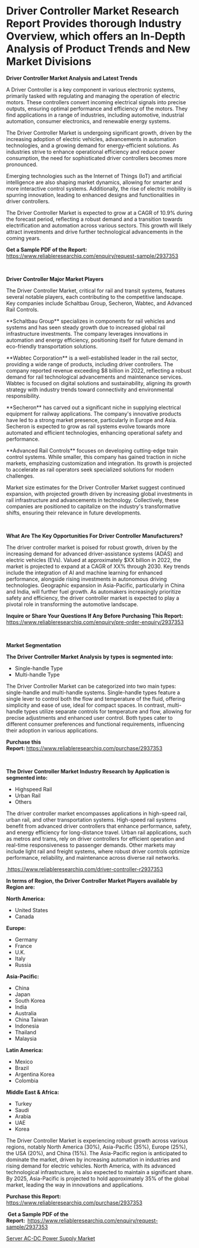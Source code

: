 <p><h1>Driver Controller Market Research Report Provides thorough Industry Overview, which offers an In-Depth Analysis of Product Trends and New Market Divisions</h1></p><p><strong>Driver Controller Market Analysis and Latest Trends</strong></p>
<p><p>A Driver Controller is a key component in various electronic systems, primarily tasked with regulating and managing the operation of electric motors. These controllers convert incoming electrical signals into precise outputs, ensuring optimal performance and efficiency of the motors. They find applications in a range of industries, including automotive, industrial automation, consumer electronics, and renewable energy systems.</p><p>The Driver Controller Market is undergoing significant growth, driven by the increasing adoption of electric vehicles, advancements in automation technologies, and a growing demand for energy-efficient solutions. As industries strive to enhance operational efficiency and reduce power consumption, the need for sophisticated driver controllers becomes more pronounced. </p><p>Emerging technologies such as the Internet of Things (IoT) and artificial intelligence are also shaping market dynamics, allowing for smarter and more interactive control systems. Additionally, the rise of electric mobility is spurring innovation, leading to enhanced designs and functionalities in driver controllers. </p><p>The Driver Controller Market is expected to grow at a CAGR of 10.9% during the forecast period, reflecting a robust demand and a transition towards electrification and automation across various sectors. This growth will likely attract investments and drive further technological advancements in the coming years.</p></p>
<p><strong>Get a Sample PDF of the Report:&nbsp;</strong> <a href="https://www.reliableresearchiq.com/enquiry/request-sample/2937353?utm_campaign=2983&utm_medium=2&utm_source=Github&utm_content=ia&utm_term=14032025&utm_id=driver-controller">https://www.reliableresearchiq.com/enquiry/request-sample/2937353</a></p>
<p>&nbsp;</p>
<p><strong>Driver Controller Major Market Players</strong></p>
<p><p>The Driver Controller Market, critical for rail and transit systems, features several notable players, each contributing to the competitive landscape. Key companies include Schaltbau Group, Secheron, Wabtec, and Advanced Rail Controls.</p><p>**Schaltbau Group** specializes in components for rail vehicles and systems and has seen steady growth due to increased global rail infrastructure investments. The company leverages innovations in automation and energy efficiency, positioning itself for future demand in eco-friendly transportation solutions.</p><p>**Wabtec Corporation** is a well-established leader in the rail sector, providing a wide range of products, including driver controllers. The company reported revenue exceeding $8 billion in 2022, reflecting a robust demand for rail technological advancements and maintenance services. Wabtec is focused on digital solutions and sustainability, aligning its growth strategy with industry trends toward connectivity and environmental responsibility.</p><p>**Secheron** has carved out a significant niche in supplying electrical equipment for railway applications. The company's innovative products have led to a strong market presence, particularly in Europe and Asia. Secheron is expected to grow as rail systems evolve towards more automated and efficient technologies, enhancing operational safety and performance.</p><p>**Advanced Rail Controls** focuses on developing cutting-edge train control systems. While smaller, this company has gained traction in niche markets, emphasizing customization and integration. Its growth is projected to accelerate as rail operators seek specialized solutions for modern challenges.</p><p>Market size estimates for the Driver Controller Market suggest continued expansion, with projected growth driven by increasing global investments in rail infrastructure and advancements in technology. Collectively, these companies are positioned to capitalize on the industry's transformative shifts, ensuring their relevance in future developments.</p></p>
<p>&nbsp;</p>
<p><strong>What Are The Key Opportunities For Driver Controller Manufacturers?</strong></p>
<p><p>The driver controller market is poised for robust growth, driven by the increasing demand for advanced driver-assistance systems (ADAS) and electric vehicles (EVs). Valued at approximately $XX billion in 2022, the market is projected to expand at a CAGR of XX% through 2030. Key trends include the integration of AI and machine learning for enhanced performance, alongside rising investments in autonomous driving technologies. Geographic expansion in Asia-Pacific, particularly in China and India, will further fuel growth. As automakers increasingly prioritize safety and efficiency, the driver controller market is expected to play a pivotal role in transforming the automotive landscape.</p></p>
<p><strong>Inquire or Share Your Questions If Any Before Purchasing This Report:</strong> <a href="https://www.reliableresearchiq.com/enquiry/pre-order-enquiry/2937353?utm_campaign=2983&utm_medium=2&utm_source=Github&utm_content=ia&utm_term=14032025&utm_id=driver-controller">https://www.reliableresearchiq.com/enquiry/pre-order-enquiry/2937353</a></p>
<p>&nbsp;</p>
<p><strong>Market Segmentation</strong></p>
<p><strong>The Driver Controller Market Analysis by types is segmented into:</strong></p>
<p><ul><li>Single-handle Type</li><li>Multi-handle Type</li></ul></p>
<p><p>The Driver Controller Market can be categorized into two main types: single-handle and multi-handle systems. Single-handle types feature a single lever to control both the flow and temperature of the fluid, offering simplicity and ease of use, ideal for compact spaces. In contrast, multi-handle types utilize separate controls for temperature and flow, allowing for precise adjustments and enhanced user control. Both types cater to different consumer preferences and functional requirements, influencing their adoption in various applications.</p></p>
<p><strong>Purchase this Report:&nbsp;</strong><a href="https://www.reliableresearchiq.com/purchase/2937353?utm_campaign=2983&utm_medium=2&utm_source=Github&utm_content=ia&utm_term=14032025&utm_id=driver-controller">https://www.reliableresearchiq.com/purchase/2937353</a></p>
<p>&nbsp;</p>
<p><strong>The Driver Controller Market Industry Research by Application is segmented into:</strong></p>
<p><ul><li>Highspeed Rail</li><li>Urban Rail</li><li>Others</li></ul></p>
<p><p>The driver controller market encompasses applications in high-speed rail, urban rail, and other transportation systems. High-speed rail systems benefit from advanced driver controllers that enhance performance, safety, and energy efficiency for long-distance travel. Urban rail applications, such as metros and trams, rely on driver controllers for efficient operation and real-time responsiveness to passenger demands. Other markets may include light rail and freight systems, where robust driver controls optimize performance, reliability, and maintenance across diverse rail networks.</p></p>
<p><a href="https://www.reliableresearchiq.com/driver-controller-r2937353?utm_campaign=2983&utm_medium=2&utm_source=Github&utm_content=ia&utm_term=14032025&utm_id=driver-controller">&nbsp;https://www.reliableresearchiq.com/driver-controller-r2937353</a></p>
<p><strong>In terms of Region, the Driver Controller Market Players available by Region are:</strong></p>
<p>
    <p> <strong> North America: </strong>
        <ul>
            <li>United States</li>
            <li>Canada</li>
        </ul>
        </p> 
    <p> <strong> Europe: </strong>
        <ul>
            <li>Germany</li>
            <li>France</li>
            <li>U.K.</li>
            <li>Italy</li>
            <li>Russia</li>
        </ul>
        </p> 
    <p> <strong> Asia-Pacific: </strong>
        <ul>
            <li>China</li>
            <li>Japan</li>
            <li>South Korea</li>
            <li>India</li>
            <li>Australia</li>
            <li>China Taiwan</li>
            <li>Indonesia</li>
            <li>Thailand</li>
            <li>Malaysia</li>
        </ul>
        </p> 
    <p> <strong> Latin America: </strong>
        <ul>
            <li>Mexico</li>
            <li>Brazil</li>
            <li>Argentina Korea</li>
            <li>Colombia</li>
        </ul>
        </p> 
    <p> <strong> Middle East & Africa: </strong>
        <ul>
            <li>Turkey</li>
            <li>Saudi</li>
            <li>Arabia</li>
            <li>UAE</li>
            <li>Korea</li>
        </ul>
    </p>
    </p>
<p><p>The Driver Controller Market is experiencing robust growth across various regions, notably North America (30%), Asia-Pacific (35%), Europe (25%), the USA (20%), and China (15%). The Asia-Pacific region is anticipated to dominate the market, driven by increasing automation in industries and rising demand for electric vehicles. North America, with its advanced technological infrastructure, is also expected to maintain a significant share. By 2025, Asia-Pacific is projected to hold approximately 35% of the global market, leading the way in innovations and applications.</p></p>
<p><strong>Purchase this Report: </strong><a href="https://www.reliableresearchiq.com/purchase/2937353?utm_campaign=2983&utm_medium=2&utm_source=Github&utm_content=ia&utm_term=14032025&utm_id=driver-controller">https://www.reliableresearchiq.com/purchase/2937353</a></p>
<p>&nbsp;<strong>Get a Sample PDF of the Report:&nbsp;&nbsp;</strong><a href="https://www.reliableresearchiq.com/enquiry/request-sample/2937353?utm_campaign=2983&utm_medium=2&utm_source=Github&utm_content=ia&utm_term=14032025&utm_id=driver-controller">https://www.reliableresearchiq.com/enquiry/request-sample/2937353</a></p>
<p><strong></strong></p>
<p><p><a href="https://github.com/chikenmhamdi/Market-Research-Report-List-1/blob/main/server-ac-dc-power-supply-market.md?utm_campaign=2983&utm_medium=2&utm_source=Github&utm_content=ia&utm_term=14032025&utm_id=driver-controller">Server AC-DC Power Supply Market</a></p></p>